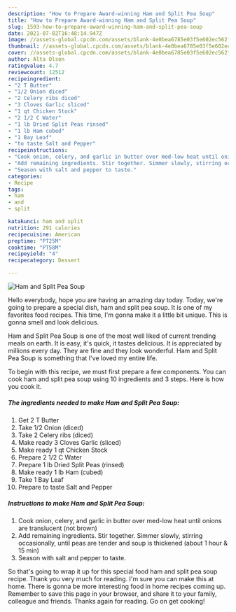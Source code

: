 ```yaml
---
description: "How to Prepare Award-winning Ham and Split Pea Soup"
title: "How to Prepare Award-winning Ham and Split Pea Soup"
slug: 1593-how-to-prepare-award-winning-ham-and-split-pea-soup
date: 2021-07-02T16:48:14.947Z
image: //assets-global.cpcdn.com/assets/blank-4e0bea6785e03f5e602ec562f230caae08da540cada707380b4fe1bbebba43da.png
thumbnail: //assets-global.cpcdn.com/assets/blank-4e0bea6785e03f5e602ec562f230caae08da540cada707380b4fe1bbebba43da.png
cover: //assets-global.cpcdn.com/assets/blank-4e0bea6785e03f5e602ec562f230caae08da540cada707380b4fe1bbebba43da.png
author: Alta Olson
ratingvalue: 4.7
reviewcount: 12512
recipeingredient:
- "2 T Butter"
- "1/2 Onion diced"
- "2 Celery ribs diced"
- "3 Cloves Garlic sliced"
- "1 qt Chicken Stock"
- "2 1/2 C Water"
- "1 lb Dried Split Peas rinsed"
- "1 lb Ham cubed"
- "1 Bay Leaf"
- "to taste Salt and Pepper"
recipeinstructions:
- "Cook onion, celery, and garlic in butter over med-low heat until onions are translucent (not brown)"
- "Add remaining ingredients. Stir together. Simmer slowly, stirring occasionally, until peas are tender and soup is thickened (about 1 hour &amp; 15 min)"
- "Season with salt and pepper to taste."
categories:
- Recipe
tags:
- ham
- and
- split

katakunci: ham and split 
nutrition: 291 calories
recipecuisine: American
preptime: "PT25M"
cooktime: "PT58M"
recipeyield: "4"
recipecategory: Dessert

---
```



![Ham and Split Pea Soup](//assets-global.cpcdn.com/assets/blank-4e0bea6785e03f5e602ec562f230caae08da540cada707380b4fe1bbebba43da.png)

Hello everybody, hope you are having an amazing day today. Today, we're going to prepare a special dish, ham and split pea soup. It is one of my favorites food recipes. This time, I'm gonna make it a little bit unique. This is gonna smell and look delicious.



Ham and Split Pea Soup is one of the most well liked of current trending meals on earth. It is easy, it's quick, it tastes delicious. It is appreciated by millions every day. They are fine and they look wonderful. Ham and Split Pea Soup is something that I've loved my entire life.


To begin with this recipe, we must first prepare a few components. You can cook ham and split pea soup using 10 ingredients and 3 steps. Here is how you cook it.

<!--inarticleads1-->

##### The ingredients needed to make Ham and Split Pea Soup:

1. Get 2 T Butter
1. Take 1/2 Onion (diced)
1. Take 2 Celery ribs (diced)
1. Make ready 3 Cloves Garlic (sliced)
1. Make ready 1 qt Chicken Stock
1. Prepare 2 1/2 C Water
1. Prepare 1 lb Dried Split Peas (rinsed)
1. Make ready 1 lb Ham (cubed)
1. Take 1 Bay Leaf
1. Prepare to taste Salt and Pepper




<!--inarticleads2-->

##### Instructions to make Ham and Split Pea Soup:

1. Cook onion, celery, and garlic in butter over med-low heat until onions are translucent (not brown)
1. Add remaining ingredients. Stir together. Simmer slowly, stirring occasionally, until peas are tender and soup is thickened (about 1 hour &amp; 15 min)
1. Season with salt and pepper to taste.




So that's going to wrap it up for this special food ham and split pea soup recipe. Thank you very much for reading. I'm sure you can make this at home. There is gonna be more interesting food in home recipes coming up. Remember to save this page in your browser, and share it to your family, colleague and friends. Thanks again for reading. Go on get cooking!
